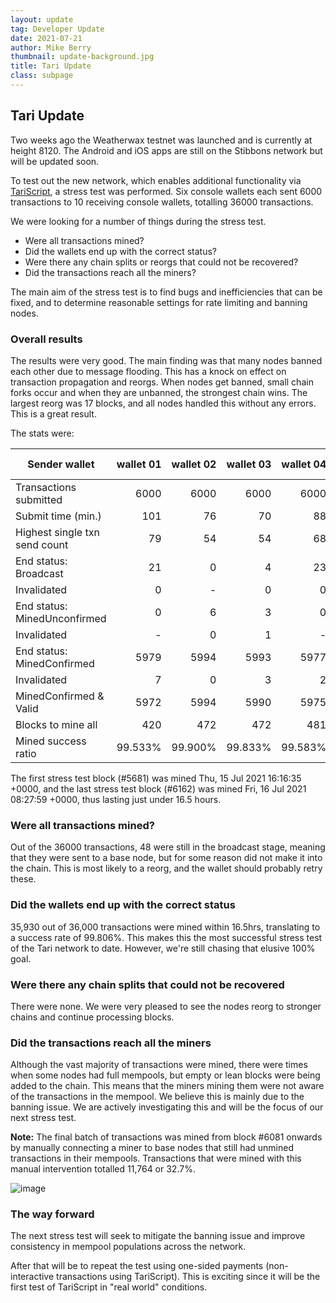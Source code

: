 ```yaml
---
layout: update
tag: Developer Update
date: 2021-07-21
author: Mike Berry
thumbnail: update-background.jpg
title: Tari Update
class: subpage
---
```


## Tari Update

Two weeks ago the Weatherwax testnet was launched and is currently at height 8120. The Android and iOS apps are still on the Stibbons network but will be updated soon.

To test out the new network, which enables additional functionality via
[TariScript](https://rfc.tari.com/RFC-0201_TariScript.html), a stress test was performed. Six console wallets each sent 6000
transactions to 10 receiving console wallets, totalling 36000 transactions.

We were looking for a number of things during the stress test.

- Were all transactions mined?
- Did the wallets end up with the correct status?
- Were there any chain splits or reorgs that could not be recovered?
- Did the transactions reach all the miners?

The main aim of the stress test is to find bugs and inefficiencies that can be fixed, and to determine reasonable settings for rate limiting and banning nodes.

### Overall results

The results were very good. The main finding was that many nodes banned each other due to message flooding. This has a knock on effect on transaction propagation and reorgs. When nodes get banned, small chain forks occur and when they are unbanned, the strongest chain wins. The largest reorg was 17 blocks, and all nodes handled this without any errors. This is a great result.

The stats were:

| Sender wallet                 | wallet 01 | wallet 02 | wallet 03 | wallet 04 | wallet 05 | wallet 06 | Totals or Avg |
| ----------------------------- | --------: | --------: | --------: | --------: | --------: | --------: | ------------: |
| Transactions submitted        |      6000 |      6000 |      6000 |      6000 |      6000 |      6000 |         36000 |
| Submit time (min.)            |       101 |        76 |        70 |        88 |        88 |        79 |            84 |
| Highest single txn send count |        79 |        54 |        54 |        68 |        71 |        53 |           379 |
| End status: Broadcast         |        21 |         0 |         4 |        23 |         0 |         0 |            48 |
| Invalidated                   |         0 |         - |         0 |         0 |         - |         - |             0 |
| End status: MinedUnconfirmed  |         0 |         6 |         3 |         0 |         1 |         0 |            10 |
| Invalidated                   |         - |         0 |         1 |         - |         0 |         - |             1 |
| End status: MinedConfirmed    |      5979 |      5994 |      5993 |      5977 |      5999 |      6000 |         35942 |
| Invalidated                   |         7 |         0 |         3 |         2 |         0 |         0 |            12 |
| MinedConfirmed & Valid        |      5972 |      5994 |      5990 |      5975 |      5999 |      6000 |         35930 |
| Blocks to mine all            |       420 |       472 |       472 |       481 |       418 |       473 |           456 |
| Mined success ratio           |   99.533% |   99.900% |   99.833% |   99.583% |   99.983% |  100.000% |       99.806% |

The first stress test block (#5681) was mined Thu, 15 Jul 2021 16:16:35 +0000, and the last stress test block (#6162) was mined Fri, 16 Jul 2021 08:27:59 +0000, thus lasting just under 16.5 hours.

### Were all transactions mined?

Out of the 36000 transactions, 48 were still in the broadcast stage, meaning that they were sent to a base node, but for some reason did not make it into the chain. This is most likely to a reorg, and the wallet should probably retry these.

### Did the wallets end up with the correct status

35,930 out of 36,000 transactions were mined within 16.5hrs, translating to a success rate of 99.806%. This makes this the most successful stress test of the Tari network to date. However, we're still chasing that elusive 100% goal.

### Were there any chain splits that could not be recovered

There were none. We were very pleased to see the nodes reorg to stronger chains and continue processing blocks.

### Did the transactions reach all the miners

Although the vast majority of transactions were mined, there were times when some nodes had full mempools, but empty or lean blocks were being added to the chain. This means that the miners mining them were not aware of the transactions in the mempool. We believe this is mainly due to the banning issue. We are actively investigating this and will be the focus of our next stress test.

**Note:** The final batch of transactions was mined from block #6081 onwards by manually connecting a miner to base nodes that still had unmined transactions in their mempools. Transactions that were mined with this manual intervention totalled 11,764 or 32.7%.

![image](https://user-images.githubusercontent.com/39146854/126472120-015bac24-b7d4-46cd-bb55-1f8014b0955f.png)

### The way forward

The next stress test will seek to mitigate the banning issue and improve consistency in mempool populations across the network.

After that will be to repeat the test using one-sided payments (non-interactive transactions using TariScript). This is exciting since it will be the first test of TariScript in "real world" conditions.
